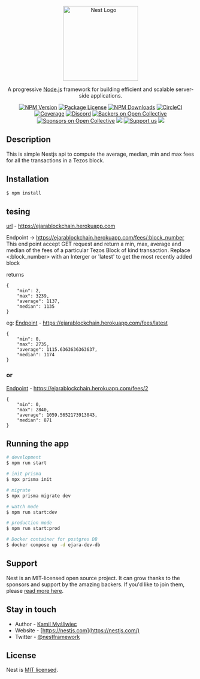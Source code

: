 <p align="center">
  <a href="http://nestjs.com/" target="blank"><img src="https://nestjs.com/img/logo-small.svg" width="200" alt="Nest Logo" /></a>
</p>

[circleci-image]: https://img.shields.io/circleci/build/github/nestjs/nest/master?token=abc123def456
[circleci-url]: https://circleci.com/gh/nestjs/nest

  <p align="center">A progressive <a href="http://nodejs.org" target="_blank">Node.js</a> framework for building efficient and scalable server-side applications.</p>
    <p align="center">
<a href="https://www.npmjs.com/~nestjscore" target="_blank"><img src="https://img.shields.io/npm/v/@nestjs/core.svg" alt="NPM Version" /></a>
<a href="https://www.npmjs.com/~nestjscore" target="_blank"><img src="https://img.shields.io/npm/l/@nestjs/core.svg" alt="Package License" /></a>
<a href="https://www.npmjs.com/~nestjscore" target="_blank"><img src="https://img.shields.io/npm/dm/@nestjs/common.svg" alt="NPM Downloads" /></a>
<a href="https://circleci.com/gh/nestjs/nest" target="_blank"><img src="https://img.shields.io/circleci/build/github/nestjs/nest/master" alt="CircleCI" /></a>
<a href="https://coveralls.io/github/nestjs/nest?branch=master" target="_blank"><img src="https://coveralls.io/repos/github/nestjs/nest/badge.svg?branch=master#9" alt="Coverage" /></a>
<a href="https://discord.gg/G7Qnnhy" target="_blank"><img src="https://img.shields.io/badge/discord-online-brightgreen.svg" alt="Discord"/></a>
<a href="https://opencollective.com/nest#backer" target="_blank"><img src="https://opencollective.com/nest/backers/badge.svg" alt="Backers on Open Collective" /></a>
<a href="https://opencollective.com/nest#sponsor" target="_blank"><img src="https://opencollective.com/nest/sponsors/badge.svg" alt="Sponsors on Open Collective" /></a>
  <a href="https://paypal.me/kamilmysliwiec" target="_blank"><img src="https://img.shields.io/badge/Donate-PayPal-ff3f59.svg"/></a>
    <a href="https://opencollective.com/nest#sponsor"  target="_blank"><img src="https://img.shields.io/badge/Support%20us-Open%20Collective-41B883.svg" alt="Support us"></a>
  <a href="https://twitter.com/nestframework" target="_blank"><img src="https://img.shields.io/twitter/follow/nestframework.svg?style=social&label=Follow"></a>
</p>
  <!--[![Backers on Open Collective](https://opencollective.com/nest/backers/badge.svg)](https://opencollective.com/nest#backer)
  [![Sponsors on Open Collective](https://opencollective.com/nest/sponsors/badge.svg)](https://opencollective.com/nest#sponsor)-->

## Description

This is simple Nestjs api to compute the average, median, min and max fees for all the
transactions in a Tezos block.

## Installation

```bash
$ npm install
```

## tesing

[url](https://ejarablockchain.herokuapp.com) - https://ejarablockchain.herokuapp.com

Endpoint -> https://ejarablockchain.herokuapp.com/fees/:block_number
This end point accept GET request and return a min, max, average and median of the fees of
a particular Tezos Block of kind transaction.
Replace <:block_number> with an Interger or 'latest' to get the most recently added block

returns
```
{
    "min": 2,
    "max": 3239,
    "average": 1137,
    "median": 1135
}
```
eg:
[Endpoint](https://ejarablockchain.herokuapp.com/fees/latest) - https://ejarablockchain.herokuapp.com/fees/latest

```
{
    "min": 0,
    "max": 2735,
    "average": 1115.6363636363637,
    "median": 1174
}
```
### or
[Endpoint](https://ejarablockchain.herokuapp.com/fees/2) - https://ejarablockchain.herokuapp.com/fees/2
```
{
    "min": 0,
    "max": 2840,
    "average": 1059.5652173913043,
    "median": 871
}
```
## Running the app

```bash
# development
$ npm run start

# init prisma
$ npx prisma init

# migrate
$ npx prisma migrate dev

# watch mode
$ npm run start:dev

# production mode
$ npm run start:prod

# Docker container for postgres DB
$ docker compose up -d ejara-dev-db
```

## Support

Nest is an MIT-licensed open source project. It can grow thanks to the sponsors and support by the amazing backers. If you'd like to join them, please [read more here](https://docs.nestjs.com/support).

## Stay in touch

- Author - [Kamil Myśliwiec](https://kamilmysliwiec.com)
- Website - [https://nestjs.com](https://nestjs.com/)
- Twitter - [@nestframework](https://twitter.com/nestframework)

## License

Nest is [MIT licensed](LICENSE).
